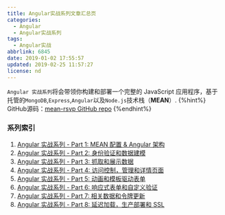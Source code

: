 ```yaml
---
title: Angular实战系列文章汇总页
categories:
  - Angular
  - Angular实战系列
tags:
  - Angular实战
abbrlink: 6845
date: 2019-01-02 17:55:57
updated: 2019-02-25 11:57:27
license: nd
---
```


`Angular 实战系列`将会带领你构建和部署一个完整的 JavaScript 应用程序，基于托管的`MongoDB`,`Express`,`Angular`以及`Node.js`技术栈（**MEAN**）.
{%hint%}
GitHub源码：[mean-rsvp GitHub repo](https://github.com/suchenrain/mean-rsvp)
{%endhint%}

### 系列索引

<!--more-->

1. [Angular 实战系列 - Part 1: MEAN 配置 & Angular 架构][1]
1. [Angular 实战系列 - Part 2: 身份验证和数据建模][2]
1. [Angular 实战系列 - Part 3: 抓取和展示数据][3]
1. [Angular 实战系列 - Part 4: 访问控制，管理和详情页面][4]
1. [Angular 实战系列 - Part 5: 动画和模板驱动表单][5]
1. [Angular 实战系列 - Part 6: 响应式表单和自定义验证][6]
1. [Angular 实战系列 - Part 7: 相关数据和令牌更新][7]
1. [Angular 实战系列 - Part 8: 延迟加载，生产部署和 SSL][8]

[1]: /posts/30078
[2]: /posts/64307
[3]: /posts/65062
[4]: /posts/48469
[5]: /posts/7096
[6]: /posts/5650
[7]: /posts/32171
[8]: /posts/25434
